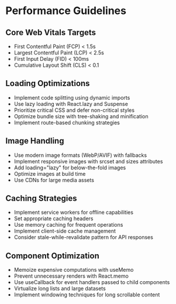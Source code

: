 # Performance Guidelines

## Core Web Vitals Targets

- First Contentful Paint (FCP) < 1.5s
- Largest Contentful Paint (LCP) < 2.5s
- First Input Delay (FID) < 100ms
- Cumulative Layout Shift (CLS) < 0.1

## Loading Optimizations

- Implement code splitting using dynamic imports
- Use lazy loading with React.lazy and Suspense
- Prioritize critical CSS and defer non-critical styles
- Optimize bundle size with tree-shaking and minification
- Implement route-based chunking strategies

## Image Handling

- Use modern image formats (WebP/AVIF) with fallbacks
- Implement responsive images with srcset and sizes attributes
- Add loading="lazy" for below-the-fold images
- Optimize images at build time
- Use CDNs for large media assets

## Caching Strategies

- Implement service workers for offline capabilities
- Set appropriate caching headers
- Use memory caching for frequent operations
- Implement client-side cache management
- Consider stale-while-revalidate pattern for API responses

## Component Optimization

- Memoize expensive computations with useMemo
- Prevent unnecessary renders with React.memo
- Use useCallback for event handlers passed to child components
- Virtualize long lists and large datasets
- Implement windowing techniques for long scrollable content
